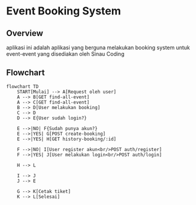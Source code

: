 # Event Booking System

## Overview
aplikasi ini adalah aplikasi yang berguna melakukan booking system untuk event-event yang disediakan oleh Sinau Coding

## Flowchart
```mermaid
flowchart TD
    START[Mulai] --> A[Request oleh user]
    A --> B[GET find-all-event]
    A --> C[GET find-all-event]
    B --> D[User melakukan booking]
    C --> D
    D --> E{User sudah login?}
    
    E -->|NO| F{Sudah punya akun?}
    E -->|YES| G[POST create-booking]
    E -->|YES| H[GET history-booking/:id]
    
    F -->|NO| I[User register akun<br/>POST auth/register]
    F -->|YES| J[User melakukan login<br/>POST auth/login]
    
    H --> L

    I --> J
    J --> E
    
    G --> K[Cetak tiket]
    K --> L[Selesai]
```